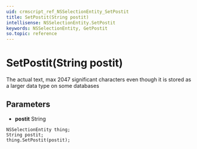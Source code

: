 ```yaml
---
uid: crmscript_ref_NSSelectionEntity_SetPostit
title: SetPostit(String postit)
intellisense: NSSelectionEntity.SetPostit
keywords: NSSelectionEntity, GetPostit
so.topic: reference
---
```


# SetPostit(String postit)

The actual text, max 2047 significant characters even though it is stored as a larger data type on some databases

## Parameters

* **postit** String

```crmscript
NSSelectionEntity thing;
String postit;
thing.SetPostit(postit);
```

